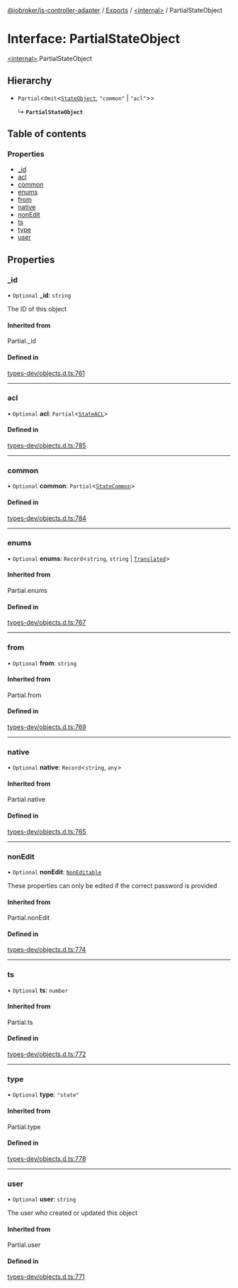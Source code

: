 [@iobroker/js-controller-adapter](../README.md) / [Exports](../modules.md) / [\<internal\>](../modules/internal_.md) / PartialStateObject

# Interface: PartialStateObject

[\<internal\>](../modules/internal_.md).PartialStateObject

## Hierarchy

- `Partial`\<`Omit`\<[`StateObject`](internal_.StateObject.md), ``"common"`` \| ``"acl"``\>\>

  ↳ **`PartialStateObject`**

## Table of contents

### Properties

- [\_id](internal_.PartialStateObject.md#_id)
- [acl](internal_.PartialStateObject.md#acl)
- [common](internal_.PartialStateObject.md#common)
- [enums](internal_.PartialStateObject.md#enums)
- [from](internal_.PartialStateObject.md#from)
- [native](internal_.PartialStateObject.md#native)
- [nonEdit](internal_.PartialStateObject.md#nonedit)
- [ts](internal_.PartialStateObject.md#ts)
- [type](internal_.PartialStateObject.md#type)
- [user](internal_.PartialStateObject.md#user)

## Properties

### \_id

• `Optional` **\_id**: `string`

The ID of this object

#### Inherited from

Partial.\_id

#### Defined in

[types-dev/objects.d.ts:761](https://github.com/ioBroker/ioBroker.js-controller/blob/49d93c99/packages/types-dev/objects.d.ts#L761)

___

### acl

• `Optional` **acl**: `Partial`\<[`StateACL`](internal_.StateACL.md)\>

#### Defined in

[types-dev/objects.d.ts:785](https://github.com/ioBroker/ioBroker.js-controller/blob/49d93c99/packages/types-dev/objects.d.ts#L785)

___

### common

• `Optional` **common**: `Partial`\<[`StateCommon`](internal_.StateCommon.md)\>

#### Defined in

[types-dev/objects.d.ts:784](https://github.com/ioBroker/ioBroker.js-controller/blob/49d93c99/packages/types-dev/objects.d.ts#L784)

___

### enums

• `Optional` **enums**: `Record`\<`string`, `string` \| [`Translated`](../modules/internal_.md#translated)\>

#### Inherited from

Partial.enums

#### Defined in

[types-dev/objects.d.ts:767](https://github.com/ioBroker/ioBroker.js-controller/blob/49d93c99/packages/types-dev/objects.d.ts#L767)

___

### from

• `Optional` **from**: `string`

#### Inherited from

Partial.from

#### Defined in

[types-dev/objects.d.ts:769](https://github.com/ioBroker/ioBroker.js-controller/blob/49d93c99/packages/types-dev/objects.d.ts#L769)

___

### native

• `Optional` **native**: `Record`\<`string`, `any`\>

#### Inherited from

Partial.native

#### Defined in

[types-dev/objects.d.ts:765](https://github.com/ioBroker/ioBroker.js-controller/blob/49d93c99/packages/types-dev/objects.d.ts#L765)

___

### nonEdit

• `Optional` **nonEdit**: [`NonEditable`](internal_.NonEditable.md)

These properties can only be edited if the correct password is provided

#### Inherited from

Partial.nonEdit

#### Defined in

[types-dev/objects.d.ts:774](https://github.com/ioBroker/ioBroker.js-controller/blob/49d93c99/packages/types-dev/objects.d.ts#L774)

___

### ts

• `Optional` **ts**: `number`

#### Inherited from

Partial.ts

#### Defined in

[types-dev/objects.d.ts:772](https://github.com/ioBroker/ioBroker.js-controller/blob/49d93c99/packages/types-dev/objects.d.ts#L772)

___

### type

• `Optional` **type**: ``"state"``

#### Inherited from

Partial.type

#### Defined in

[types-dev/objects.d.ts:778](https://github.com/ioBroker/ioBroker.js-controller/blob/49d93c99/packages/types-dev/objects.d.ts#L778)

___

### user

• `Optional` **user**: `string`

The user who created or updated this object

#### Inherited from

Partial.user

#### Defined in

[types-dev/objects.d.ts:771](https://github.com/ioBroker/ioBroker.js-controller/blob/49d93c99/packages/types-dev/objects.d.ts#L771)
